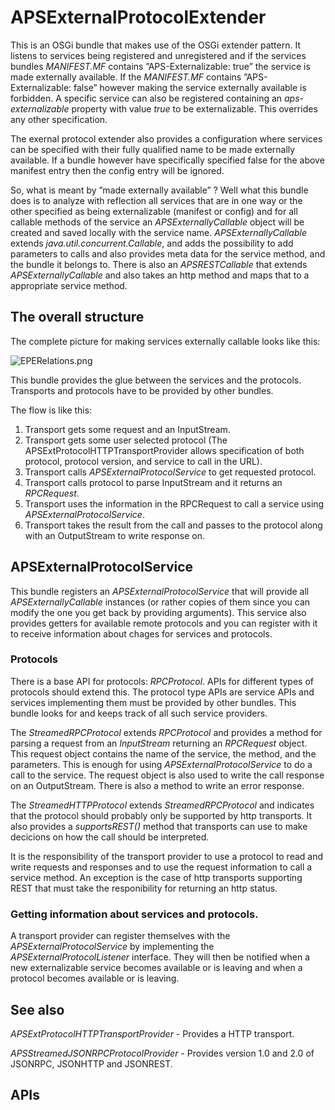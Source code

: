# APSExternalProtocolExtender

This is an OSGi bundle that makes use of the OSGi extender pattern. It listens to services being registered and unregistered and if the services bundles _MANIFEST.MF_ contains ”APS-Externalizable: true” the service is made externally available. If the _MANIFEST.MF_ contains ”APS-Externalizable: false” however making the service externally available is forbidden. A specific service can also be registered containing an _aps-externalizable_ property with value _true_ to be externalizable. This overrides any other specification.

The exernal protocol extender also provides a configuration where services can be specified with their fully qualified name to be made externally available. If a bundle however have specifically specified false for the above manifest entry then the config entry will be ignored. 

So, what is meant by ”made externally available” ? Well what this bundle does is to analyze with reflection all services that are in one way or the other specified as being externalizable (manifest or config) and for all callable methods of the service an _APSExternallyCallable_ object will be created and saved locally with the service name.  _APSExternallyCallable_ extends _java.util.concurrent.Callable_, and adds the possibility to add parameters to calls and also provides meta data for the service method, and the bundle it belongs to. There is also an _APSRESTCallable_ that extends _APSExternallyCallable_ and also takes an http method and maps that to a appropriate service method.

## The overall structure

The complete picture for making services externally callable looks like this:

![EPERelations.png](http://download.natusoft.se/Images/APS/APS-Network/APSExternalProtocolExtender/docs/images/EPERelations.png)

This bundle provides the glue between the services and the protocols. Transports and protocols have to be provided by other bundles. 

The flow is like this:

1. Transport gets some request and an InputStream. 
2. Transport gets some user selected protocol (The APSExtProtocolHTTPTransportProvider allows specification of both protocol, protocol version, and service to call in the URL).
3. Transport calls _APSExternalProtocolService_ to get requested protocol. 
4. Transport calls protocol to parse InputStream and it returns an _RPCRequest_.
5. Transport uses the information in the RPCRequest to call a service using _APSExternalProtocolService_.
6. Transport takes the result from the call and passes to the protocol along with an OutputStream to write response on.

## APSExternalProtocolService

This bundle registers an _APSExternalProtocolService_ that will provide all _APSExternallyCallable_ instances (or rather copies of them since you can modify the one you get back by providing arguments). This service also provides getters for available remote protocols and you can register with it to receive information about chages for services and protocols.

### Protocols

There is a base API for protocols: _RPCProtocol_. APIs for different types of protocols should extend this. The protocol type APIs are service APIs and services implementing them must be provided by other bundles. This bundle looks for and keeps track of all such service providers.

The _StreamedRPCProtocol_ extends _RPCProtocol_ and provides a method for parsing a request from an _InputStream_ returning an _RPCRequest_ object.  This request object contains the name of the service, the method, and the parameters. This is enough for using _APSExternalProtocolService_ to do a call to the service. The request object is also used to write the call response on an OutputStream. There is also a method to write an error response. 

The _StreamedHTTPProtocol_ extends _StreamedRPCProtocol_ and indicates that the protocol should probably only be supported by http transports. It also provides a _supportsREST()_ method that transports can use to make decicions on how the call should be interpreted.

It is the responsibility of the transport provider to use a protocol to read and write requests and responses and to use the request information to call a service method. An exception is the case of http transports supporting REST that must take the responibility for returning an http status.

### Getting information about services and protocols.

A transport provider can register themselves with the _APSExternalProtocolService_ by implementing the _APSExternalProtocolListener_ interface. They will then be notified when a new externalizable service becomes available or is leaving and when a protocol becomes available or is leaving. 

## See also

_APSExtProtocolHTTPTransportProvider_ - Provides a HTTP transport.

 _APSStreamedJSONRPCProtocolProvider_ - Provides version 1.0 and 2.0 of JSONRPC, JSONHTTP and JSONREST.

## APIs
